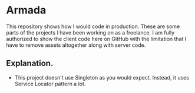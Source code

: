 # Armada
This repository shows how I would code in production. These are some parts of the projects I have been working on as a freelance.
I am fully authorized to show the client code here on GitHub with the limitation that I have to remove assets altogether along with server code.

## Explanation.
- This project doesn't use Singleton as you would expect. Instead, it uses Service Locator pattern a lot.
